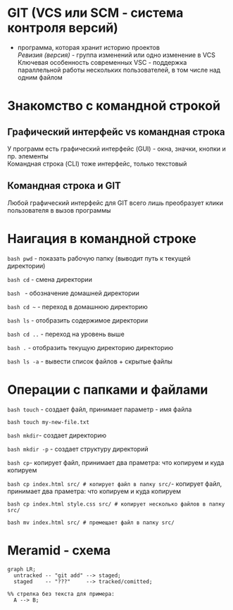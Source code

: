 # GIT (VCS или SCM - система контроля версий)<br>


- программа, которая хранит историю проектов<br>
*Ревизия (версия)* - группа изменений или одно изменение в VCS<br>
Ключевая особенность современных VSC - поддержка параллельной работы нескольких пользователей, в том числе над одним файлом<br> 


# Знакомство с командной строкой<br>


## Графический интерфейс vs командная строка<br>
У программ есть графический интерфейс (GUI) - окна, значки, кнопки и пр. элементы<br>
Командная строка (CLI) тоже интерфейс, только текстовый<br>
## Командная строка и GIT<br>
Любой графический интерфейс для GIT всего лишь преобразует клики пользователя в вызов программы<br>


# Наигация в командной строке<br>


```bash pwd``` - показать рабочую папку (выводит путь к текущей директории)<br>

```bash cd``` - смена директории<br>

```bash ``` - обозначение домашней директории<br>

```bash cd ~``` - переход в домашнюю директорию<br>

```bash ls``` - отобразить содержимое директории<br>

```bash cd ..``` - переход на уровень выше<br>

```bash .``` - отобразить текущую директорию директорию<br>

```bash ls -a``` - вывести список файлов + скрытые файлы<br>

# Операции с папками и файлами<br>


```bash touch``` - создает файл, принимает параметр - имя файла<br>

```bash touch my-new-file.txt```

```bash mkdir```- создает директорию<br>

```bash mkdir -p``` - создает структуру директорий<br>

```bash cp```- копирует файл, принимает два праметра: что копируем и куда копируем<br>

```bash cp index.html src/ # копирует файл в папку src/```- копирует файл, принимает два праметра: что копируем и куда копируем<br>

```bash cp index.html style.css src/ # копирует несколько файлов в папку src/```<br>

```bash mv index.html src/ # премещает файл в папку src/```<br>

# Meramid - схема

```mermaid
graph LR;
  untracked -- "git add" --> staged;
  staged    -- "???"     --> tracked/comitted;

%% стрелка без текста для примера: 
  A --> B;
```

 



